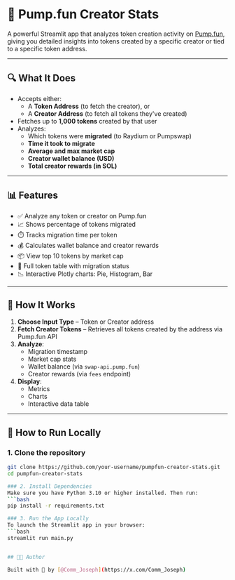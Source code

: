 # 🚀 Pump.fun Creator Stats

A powerful Streamlit app that analyzes token creation activity on [Pump.fun](https://pump.fun), giving you detailed insights into tokens created by a specific creator or tied to a specific token address.

---

## 🔍 What It Does

- Accepts either:
  - A **Token Address** (to fetch the creator), or  
  - A **Creator Address** (to fetch all tokens they've created)
- Fetches up to **1,000 tokens** created by that user
- Analyzes:
  - Which tokens were **migrated** (to Raydium or Pumpswap)
  - **Time it took to migrate**
  - **Average and max market cap**
  - **Creator wallet balance (USD)**
  - **Total creator rewards (in SOL)**

---

## 📊 Features

- ✅ Analyze any token or creator on Pump.fun  
- 📈 Shows percentage of tokens migrated  
- ⏱️ Tracks migration time per token  
- 💰 Calculates wallet balance and creator rewards  
- 📦 View top 10 tokens by market cap  
- 🧾 Full token table with migration status  
- 📉 Interactive Plotly charts: Pie, Histogram, Bar

---

## 🧪 How It Works

1. **Choose Input Type** – Token or Creator address
2. **Fetch Creator Tokens** – Retrieves all tokens created by the address via Pump.fun API
3. **Analyze**:
    - Migration timestamp
    - Market cap stats
    - Wallet balance (via `swap-api.pump.fun`)
    - Creator rewards (via `fees` endpoint)
4. **Display**:
    - Metrics
    - Charts
    - Interactive data table

---

## 🧰 How to Run Locally

### 1. Clone the repository
```bash
git clone https://github.com/your-username/pumpfun-creator-stats.git
cd pumpfun-creator-stats

### 2. Install Dependencies
Make sure you have Python 3.10 or higher installed. Then run:
```bash
pip install -r requirements.txt

### 3. Run the App Locally
To launch the Streamlit app in your browser:
```bash
streamlit run main.py


## 🧑‍💻 Author

Built with 🦁 by [@Comm_Joseph](https://x.com/Comm_Joseph)









